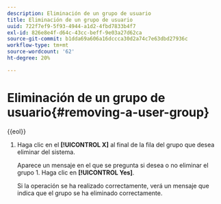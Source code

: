 ```yaml
---
description: Eliminación de un grupo de usuario
title: Eliminación de un grupo de usuario
uuid: 722f7ef9-5f93-4944-a1d2-4fbd7833b4f7
exl-id: 826e8e4f-d64c-43cc-beff-9e03a27d62ca
source-git-commit: b1dda69a606a16dccca30d2a74c7e63dbd27936c
workflow-type: tm+mt
source-wordcount: '62'
ht-degree: 20%

---
```


# Eliminación de un grupo de usuario{#removing-a-user-group}

{{eol}}

1. Haga clic en el **[!UICONTROL X]** al final de la fila del grupo que desea eliminar del sistema.

   Aparece un mensaje en el que se pregunta si desea o no eliminar el grupo 1. Haga clic en **[!UICONTROL Yes]**.

   Si la operación se ha realizado correctamente, verá un mensaje que indica que el grupo se ha eliminado correctamente.
